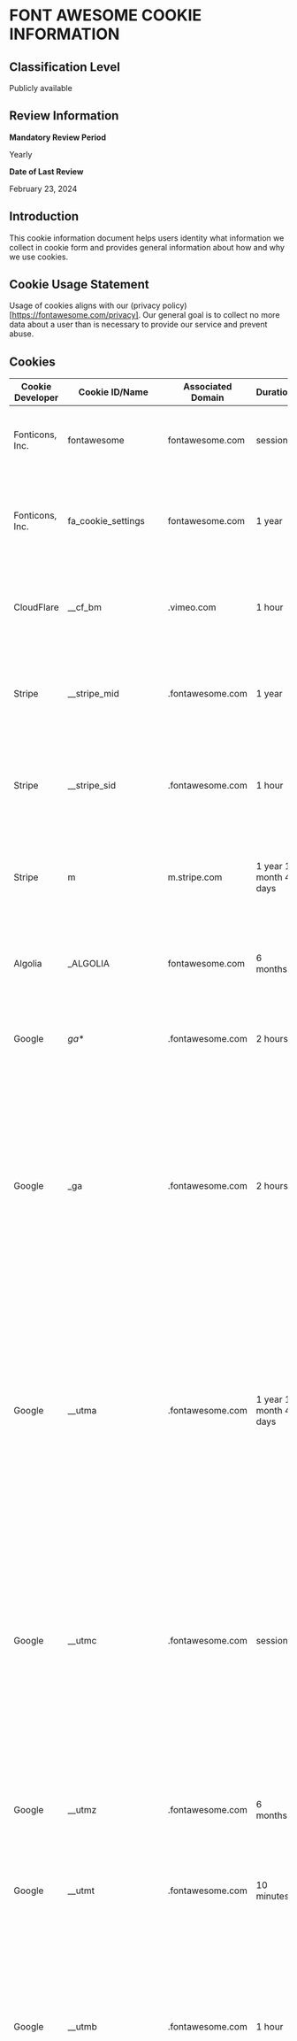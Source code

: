 # FONT AWESOME COOKIE INFORMATION

## Classification Level

Publicly available

## Review Information

__Mandatory Review Period__

Yearly

__Date of Last Review__

February 23, 2024

## Introduction

This cookie information document helps users identity what information we collect in cookie form and provides general 
information about how and why we use cookies.

## Cookie Usage Statement

Usage of cookies aligns with our (privacy policy)[https://fontawesome.com/privacy]. Our general goal is to collect no more 
data about a user than is necessary to provide our service and prevent abuse.

## Cookies 

| Cookie Developer | Cookie ID/Name | Associated Domain | Duration | Cookie Type | Description |
|------------------|----------------|-------------------|----------|-------------|-------------|
| Fonticons, Inc. | fontawesome | fontawesome.com | session | Necessary | This is set by us and helps us validate the session for security purposes. |
| Fonticons, Inc. | fa_cookie_settings | fontawesome.com | 1 year | Necessary | This cookie holds the users cookie preferences to prevent unwanted cookies from being set. |
| CloudFlare | __cf_bm | .vimeo.com | 1 hour | Necessary | This cookie, set by Cloudflare, is used to support Cloudflare Bot Management. |
| Stripe | __stripe_mid | .fontawesome.com | 1 year | Necessary | Stripe sets this cookie as part of fraud detection and prevention when processing payments. |
| Stripe | __stripe_sid | .fontawesome.com | 1 hour | Necessary | Stripe sets this cookie as part of fraud detection and prevention when processing payments. |
| Stripe | m | m.stripe.com | 1 year 1 month 4 days | Necessary | Stripe sets this cookie as part of fraud detection and prevention when processing payments. |
| Algolia | _ALGOLIA | fontawesome.com | 6 months | Necessary | Algolia sets this cookie for the website to function and cannot be switched off in our systems. |
| Google | _ga_* | .fontawesome.com | 2 hours | Analytics | Google Analytics sets this cookie to store and count page views. |
| Google | _ga | .fontawesome.com | 2 hours | Analytics | Google Analytics sets this cookie to calculate visitor, session and campaign data and track site usage for the site's analytics report. The cookie stores information anonymously and assigns a randomly generated number to recognise unique visitors. |
| Google | __utma | .fontawesome.com | 1 year 1 month 4 days | Performance | Google Analytics sets this cookie to distinguish users and sessions. The cookie is created when the JavaScript library executes and there are no existing __utma cookies. The cookie is updated every time data is sent to Google Analytics. |
| Google | __utmc | .fontawesome.com | session | Performance | Google Analytics sets this cookie to enable interoperability with urchin.js, an older version of Google Analytics and is used in conjunction with the __utmb cookie to determine new sessions/visits. It is deleted when the user closes the browser. |
| Google | __utmz | .fontawesome.com | 6 months | Performance | Google Analytics sets this cookie to store the traffic source or campaign by which the visitor reached the site. |
| Google | __utmt | .fontawesome.com | 10 minutes | Performance | Google Analytics sets this cookie to inhibit the request rate. |
| Google | __utmb | .fontawesome.com | 1 hour | Performance | Google Analytics sets this cookie to determine new sessions/visits. __utmb cookie is created when the JavaScript library executes and there are no existing __utma cookies. It is updated every time data is sent to Google Analytics. |
| Vimeo | vuid | .vimeo.com | 1 year 1 month 4 days | Analytics | Vimeo installs this cookie to collect tracking information by setting a unique ID to embed videos on the website. |
| YouTube | CONSENT | .youtube.com | 2 years | Analytics | YouTube sets this cookie via embedded YouTube videos and registers anonymous statistical data. |
| YouTube | YSC | .youtube.com | session | Advertisement | Youtube sets this cookie to track the views of embedded videos on Youtube pages. |
| YouTube | VISITOR_INFO1_LIVE | .youtube.com | 6 months | Advertisement | YouTube sets this cookie to measure bandwidth, determining whether the user gets the new or old player interface. |
| YouTube | yt-remote-device-id | youtube.com | forever | Advertisement | YouTube sets this cookie to store the user's video preferences using embedded YouTube videos. |
| YouTube | yt.innertube::requests | youtube.com | forever | Advertisement | YouTube sets this cookie to register a unique ID to store data on what videos from YouTube the user has seen. |
| YouTube | yt-remote-connected-devices | youtube.com | forever | Advertisement | YouTube sets this cookie to store the user's video preferences using embedded YouTube videos. |
| YouTube | yt.innertube::nextId | youtube.com | forever | Advertisement | YouTube sets this cookie to register a unique ID to store data on what videos from YouTube the user has seen. |
| PostHog | ph_phc_* | .fontawesome.com | 1 year | Analytics | This is the PostHog cookie for analytics and A - B testing. |
| PostHog | dmn_chk_* | .fontawesome.com | session | Analytics | This is the PostHog cookie for analytics and A - B testing. |
